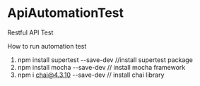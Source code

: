 # ApiAutomationTest

Restful API Test

How to run automation test
1. npm install supertest --save-dev //install supertest package
2. npm install mocha --save-dev // install mocha framework
3. npm i chai@4.3.10 --save-dev // install chai library

